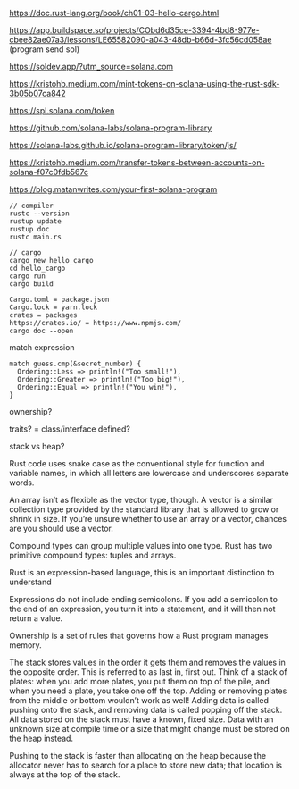 https://doc.rust-lang.org/book/ch01-03-hello-cargo.html

https://app.buildspace.so/projects/CObd6d35ce-3394-4bd8-977e-cbee82ae07a3/lessons/LE65582090-a043-48db-b66d-3fc56cd058ae (program send sol)

https://soldev.app/?utm_source=solana.com

https://kristohb.medium.com/mint-tokens-on-solana-using-the-rust-sdk-3b05b07ca842

https://spl.solana.com/token

https://github.com/solana-labs/solana-program-library

https://solana-labs.github.io/solana-program-library/token/js/

https://kristohb.medium.com/transfer-tokens-between-accounts-on-solana-f07c0fdb567c

https://blog.matanwrites.com/your-first-solana-program

```
// compiler
rustc --version
rustup update
rustup doc
rustc main.rs
```

```
// cargo
cargo new hello_cargo
cd hello_cargo
cargo run
cargo build
```

```
Cargo.toml = package.json
Cargo.lock = yarn.lock
crates = packages
https://crates.io/ = https://www.npmjs.com/
cargo doc --open
```

match expression

```
match guess.cmp(&secret_number) {
  Ordering::Less => println!("Too small!"),
  Ordering::Greater => println!("Too big!"),
  Ordering::Equal => println!("You win!"),
}
```

ownership?

traits? = class/interface defined?

stack vs heap?

Rust code uses snake case as the conventional style for function and variable names, in which all letters are lowercase and underscores separate words.

An array isn’t as flexible as the vector type, though. A vector is a similar collection type provided by the standard library that is allowed to grow or shrink in size. If you’re unsure whether to use an array or a vector, chances are you should use a vector.

Compound types can group multiple values into one type. Rust has two primitive compound types: tuples and arrays.

Rust is an expression-based language, this is an important distinction to understand

Expressions do not include ending semicolons. If you add a semicolon to the end of an expression, you turn it into a statement, and it will then not return a value.

Ownership is a set of rules that governs how a Rust program manages memory.

The stack stores values in the order it gets them and removes the values in the opposite order. This is referred to as last in, first out. Think of a stack of plates: when you add more plates, you put them on top of the pile, and when you need a plate, you take one off the top. Adding or removing plates from the middle or bottom wouldn’t work as well! Adding data is called pushing onto the stack, and removing data is called popping off the stack. All data stored on the stack must have a known, fixed size. Data with an unknown size at compile time or a size that might change must be stored on the heap instead.

Pushing to the stack is faster than allocating on the heap because the allocator never has to search for a place to store new data; that location is always at the top of the stack.

